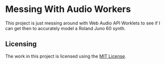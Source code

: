 # Messing With Audio Workers

This project is just messing around with Web Audio API Worklets to see if I can get then to accurately model a Roland Juno 60 synth.

## Licensing

The work in this project is licensed using the [MIT License](LICENSE.MD).
